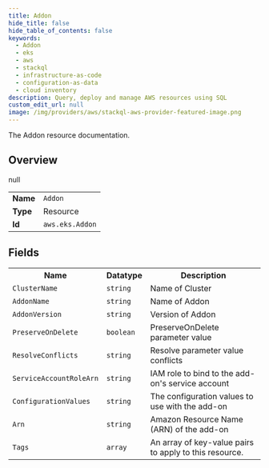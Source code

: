 ```yaml
---
title: Addon
hide_title: false
hide_table_of_contents: false
keywords:
  - Addon
  - eks
  - aws
  - stackql
  - infrastructure-as-code
  - configuration-as-data
  - cloud inventory
description: Query, deploy and manage AWS resources using SQL
custom_edit_url: null
image: /img/providers/aws/stackql-aws-provider-featured-image.png
---
```

The Addon resource documentation.

## Overview
<table><tbody>
<tr><td><b>Name</b></td><td><code>Addon</code></td></tr>
<tr><td><b>Type</b></td><td>Resource</td></tr>
null
<tr><td><b>Id</b></td><td><code>aws.eks.Addon</code></td></tr>
</tbody></table>

## Fields
<table><tbody>
<tr><th>Name</th><th>Datatype</th><th>Description</th></tr>
<tr><td><code>ClusterName</code></td><td><code>string</code></td><td>Name of Cluster</td></tr><tr><td><code>AddonName</code></td><td><code>string</code></td><td>Name of Addon</td></tr><tr><td><code>AddonVersion</code></td><td><code>string</code></td><td>Version of Addon</td></tr><tr><td><code>PreserveOnDelete</code></td><td><code>boolean</code></td><td>PreserveOnDelete parameter value</td></tr><tr><td><code>ResolveConflicts</code></td><td><code>string</code></td><td>Resolve parameter value conflicts</td></tr><tr><td><code>ServiceAccountRoleArn</code></td><td><code>string</code></td><td>IAM role to bind to the add-on's service account</td></tr><tr><td><code>ConfigurationValues</code></td><td><code>string</code></td><td>The configuration values to use with the add-on</td></tr><tr><td><code>Arn</code></td><td><code>string</code></td><td>Amazon Resource Name (ARN) of the add-on</td></tr><tr><td><code>Tags</code></td><td><code>array</code></td><td>An array of key-value pairs to apply to this resource.</td></tr>
</tbody></table>